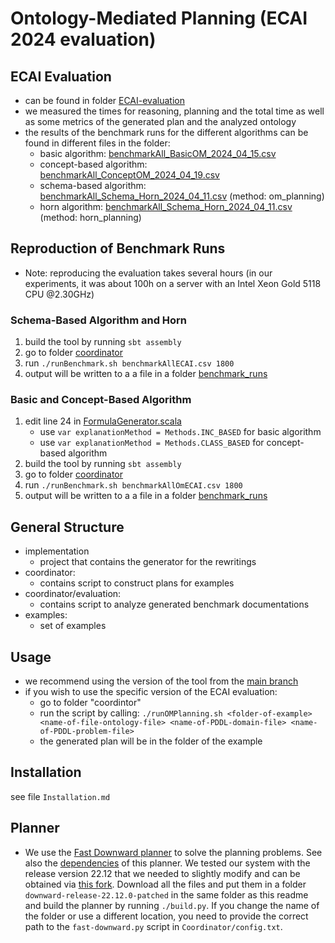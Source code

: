 # Ontology-Mediated Planning (ECAI 2024 evaluation)

## ECAI Evaluation
- can be found in folder [ECAI-evaluation](/ECAI-evaluation)
- we measured the times for reasoning, planning and the total time as well as some metrics of the generated plan and the analyzed ontology
- the results of the benchmark runs for the different algorithms can be found in different files in the folder:
    - basic algorithm: [benchmarkAll_BasicOM_2024_04_15.csv](ECAI-evaluation/benchmarkAll_BasicOM_2024_04_15.csv)
    - concept-based algorithm: [benchmarkAll_ConceptOM_2024_04_19.csv](ECAI-evaluation/benchmarkAll_ConceptOM_2024_04_19.csv)
    - schema-based algorithm: [benchmarkAll_Schema_Horn_2024_04_11.csv](ECAI-evaluationbenchmarkAll_Schema_Horn_2024_04_11.csv) (method: om_planning)
    - horn algorithm: [benchmarkAll_Schema_Horn_2024_04_11.csv](ECAI-evaluationbenchmarkAll_Schema_Horn_2024_04_11.csv) (method: horn_planning)

## Reproduction of Benchmark Runs
- Note: reproducing the evaluation takes several hours (in our experiments, it was about 100h on a server with an Intel Xeon Gold 5118 CPU @2.30GHz)
### Schema-Based Algorithm and Horn
1. build the tool by running `sbt assembly`
1. go to folder [coordinator](coordinator)
2. run `./runBenchmark.sh benchmarkAllECAI.csv 1800`
3. output will be written to a a file in a folder [benchmark_runs](benchmark_runs)

### Basic and Concept-Based Algorithm
1. edit line 24 in [FormulaGenerator.scala](implementation/src/main/scala/de/tu_dresden/inf/lat/om_pmc/formulaGeneration/FormulaGenerator.scala)
   - use `var explanationMethod = Methods.INC_BASED` for basic algorithm
   - use `var explanationMethod = Methods.CLASS_BASED` for concept-based algorithm
1. build the tool by running `sbt assembly`
1. go to folder [coordinator](coordinator)
2. run `./runBenchmark.sh benchmarkAllOmECAI.csv 1800`
3. output will be written to a a file in a folder [benchmark_runs](benchmark_runs)
 
## General Structure
- implementation
    - project that contains the generator for the rewritings
- coordinator:
    - contains script to construct plans for examples
- coordinator/evaluation:
    - contains script to analyze generated benchmark documentations
- examples:
    - set of examples

## Usage
- we recommend using the version of the tool from the [main branch](https://github.com/PKoopmann/om-pmc-planning/tree/main)
- if you wish to use the specific version of the ECAI evaluation:
    - go to folder "coordintor"
    - run the script by calling: `./runOMPlanning.sh <folder-of-example> <name-of-file-ontology-file> <name-of-PDDL-domain-file> <name-of-PDDL-problem-file>`
    - the generated plan will be in the folder of the example

## Installation
see file `Installation.md`

## Planner
- We use the [Fast Downward planner](https://www.fast-downward.org/HomePage) to solve the planning problems. See also the [dependencies](https://www.fast-downward.org/ObtainingAndRunningFastDownward) of this planner. We tested our system with the release version 22.12 that we needed to slightly modify and can be obtained via [this fork](https://github.com/remaro-network/downward/tree/release_22_12_0). Download all the files and put them in a folder `downward-release-22.12.0-patched` in the same folder as this readme and build the planner by running `./build.py`. If you change the name of the folder or use a different location, you need to provide the correct path to the `fast-downward.py` script in `Coordinator/config.txt`.

